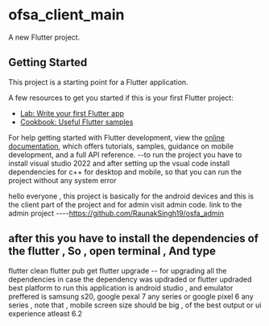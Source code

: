 # ofsa_client_main

A new Flutter project.

## Getting Started

This project is a starting point for a Flutter application.

A few resources to get you started if this is your first Flutter project:

- [Lab: Write your first Flutter app](https://docs.flutter.dev/get-started/codelab)
- [Cookbook: Useful Flutter samples](https://docs.flutter.dev/cookbook)

For help getting started with Flutter development, view the
[online documentation](https://docs.flutter.dev/), which offers tutorials,
samples, guidance on mobile development, and a full API reference.
--to run the project you have to install visual studio 2022 
and after setting up the vsual code install dependencies for c++ for desktop and mobile,
so that you can run the project without any system error 


hello everyone , this project is basically for the android devices
and this is the client part of the project and for admin visit admin code. link to the admin project ----https://github.com/RaunakSingh19/osfa_admin

after this you have to install the dependencies of the flutter ,
So , open terminal , And type 
---------------
flutter clean
flutter pub get 
flutter upgrade -- for upgrading all the dependencies in case the dependency was updraded or flutter updraded
best platform to run this application is android studio , and emulator preffered is samsung s20, google pexal 7 any series
or google pixel 6 any series , note that , mobile screen size should be big , of the best output or ui experience atleast 6.2

